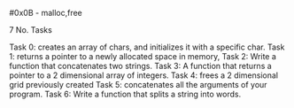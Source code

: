 #0x0B - malloc,free

7 No. Tasks

Task 0: creates an array of chars, and initializes it with a specific char.
Task 1: returns a pointer to a newly allocated space in memory,
Task 2: Write a function that concatenates two strings.
Task 3: A function that returns a pointer to a 2 dimensional array of integers.
Task 4: frees a 2 dimensional grid previously created
Task 5: concatenates all the arguments of your program.
Task 6: Write a function that splits a string into words.

